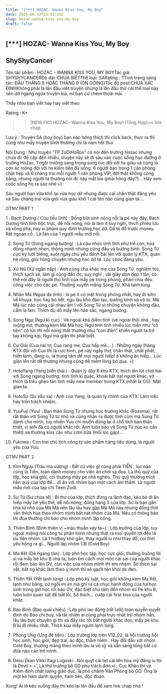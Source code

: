 ```yaml
---
title: "[***] HOZAC- Wanna Kiss You, My Boy"
date: 2025-06-12T13:51:25Z
slug: hozac-wanna-kiss-you-my-boy
draft: false
---
```


## [***] HOZAC- Wanna Kiss You, My Boy

## ShyShyCancer

Tên tác phẩm : HOZAC - WANNA KISS YOU, MY BOYTác giả: SHYSHYCANCERĐộ dài: CHƯA BIẾTThể loại: SARating : TTình trạng sáng tác: ĐẦU THÁNG 8 HOẶC THÁNG 9 (ON GOING)Tốc độ post:CHƯA XÁC ĐỊNHKhông phải là lần đầu viết truyện nhưng là lần đầu thử cái thể loại này nên dở ngang ngửa truyện kia, mí bạn cứ chém thoải mái.
 
Thấy nhìu bạn viết hay hay viết theo 
 
Rating : K+
 
>> [NEW FIC] HOZAC- Wanna Kiss You, My Boy! (Tổng Hợp)<< link chap
 
Lưu ý : Truyện SA (boy boy) bạn nào hông thích thì click back, thực ra thì cũng như mấy truyện bình thường chỉ là nam hết thui 
 
 
Nội Dung : Như truyện “TP ZoDiHoRos” có nói đến trường Hozac nhưng chưa đc đề cập đến nhiều, truyện này sẽ đi sâu vào cuộc sống học đường ở trường HoZac, 1 ngôi trường sang trọng sung túc đối với hs giàu và cũng là cơn ác mộng đối với hs kiếm tiền đủ sống. 6 người bạn trong 1 căn phòng chật hẹp và 6 chàng trai mỗi người 1 căn phòng VIP, đời thật không công bằng, nhưng người ta thường nói đc này mất kia (phải hông đây?)… Hãy xem cuộc sống họ ra sao nhé =)
 
 
 
Sáu người bạn vừa khổ lại vừa học dở nhưng được cái chân thật đáng yêu và Sáu chàng trai vừa giỏi vừa giàu khổ 1 cái tên nào cũng gian tà.... 
 
 
GTNV PART 1
 
1 . Bạch Dương ( Cừu liều lĩnh) : Bồng bột sinh nông nỗi là pé này đây, Bạch Dương tính tình bộc trực, dễ nổi nóng, nói là làm ít suy nghĩ, thích phiêu lưu và xông pha, hay vi phạm quy định trường,học dở. Dễ bị đỗ trước money. Rất ngoan cố . Là fan của 1 người mẫu mới nổi.

 
2. Song Tử (Song ngang bướng) : Là cậu nhóc tính tình như trẻ con, hòa đồng nhanh nhẹn, thông minh nhưng cứng đầu và bướng bỉnh. Song Tử cực kỳ lười biếng, suốt ngày chủ yếu đánh bài lén với quản lý KTX, quan hệ rộng, giỏi hóng chuyện nhưng học dở tệ. Lóc chóc đáng yêu.

 
3. Xử Nữ (Xử ngăn nắp) : Anh cùng cha khác mẹ của Song Tử, nghiêm túc, thích sạch sẽ, làm gì cũng đắn đo, suy nghĩ , vài giây dọn dẹp 1 lần, có thể nói đây là người thủ lĩnh của mấy pé trong phòng, phân chia đều công việc cho các pé. Thường xuyên mắng Song Tử. Khá lạnh lùng.

 
4. Nhân Mã (Ngựa đa tình) : là pé ít có mặt trong phòng nhất, hay đi sớm về khuya, học hay bỏ tiết, ngu lâu khó đào tạo, bướng bỉnh và vô tư. Mã Mã lúc nào cũng cãi nhau ầm ĩ với Song Tử vì những chuyện không đâu, cấm là làm. Thích dụ dỗ mấy tên háo sắc, ngang bướng.

 
5. Song Ngư (Ngư kì cục) : Vẻ ngoài khá điềm tĩnh (vẻ ngoài thôi nhá  , hay mộng mơ, thường kèm Mã Mã học, Ngư tính tình nhiều lúc hiền như “cô tiên” có lúc thì nổi nóng thất thường như “con điên” khiến người ta trở tay không kịp, Ngư mà giận thì phải biết.

 
 6. Cự Giải (Cua nai tơ, Cua rang me, Cua hấp mè… ) : Những ngày tháng KTX đối với Cua thì là cực hình, pé này ngây thơ, chân thật, chất phát, hiền lành, đáng iu, là trung tâm để mọi người hiếp! à không ăn hiếp… Lúc giận lên rất dễ thương nhưng cũng dễ mềm lòng bỏ qua. =)

 
7. HotoYang (Yang biến thái ) : Quản lý dãy B khu KTX, thích lén lút chơi bài với Song ngang bướng, tính tình kì quặc, khoái bắt nạt người khác, sở thích là trêu ghẹo tán tỉnh mấy new member trong KTX (nhất là CG). Mặt gian tà.

 
8. HotoSu (Su xấu xa) : Anh của Yang, là quản lý chính của KTX. Làm việc hay trốn trách nhiệm.

 
 
8. YuuFuji (Yuu) : Bạn thân Song Tử nhưng học trường khác (Rozema), rất rất thân với Song Tử từ nhỏ và cũng nhận ra được tình củm mà Song Tử dành cho mình, tuy nhiên Yuu chỉ muốn dừng lại ở chỗ tình bạn thân thiết, vì anh đã có người khác rồi. Anh luôn bảo vệ Song Tử (lúc ko cần thiết) và thường kiss cậu như cơm bữa (mỗi lúc gặp)…

 
 
9. Fukowa : Con trai chủ tịch công ty sản phẩm hàng tiêu dùng, là người yêu của Yuu.

 
 
GTNV PART 2
 
 
1. Kim Ngưu (Trâu ma vương) : Bất cứ việc gì cũng phải TIỀN , lúc nào cũng là Tiền, toàn dành money cho việc ăn chơi sa đọa. Là thủ quỹ của lớp, học khá giỏi, coi thường mấy pé nhà nghèo. Thủ quỹ thường trích tiền quỹ của lớp để… đi ăn với nhóm bạn một cách âm thầm. Là người mẩu mới của tạp chí Teen Zodi.

 
 
2. Sư Tử (Sư chúa tể) : Bí thư của lớp, thích đứng ra lãnh đạo, kéo bè đi ăn hiếp mấy bé yếu thế, dễ nổi nóng, đứng hạng 5 của lớp. Sư là bạn gần nhà từ nhỏ của Mã Mã nên lâu lâu hay gặp Mã Mã này nhưng đồng thời vẫn thích hùa theo nhóm mình bắt nạt nhóm của Mã. Nếu có thông báo thi đua thường chỉ báo cho nhóm mình lập công.

 
3. Thiên Bình (Bình thiên vị ~mâu thuẫn vậy ta~) : Lớp trưởng của lớp, tuy ngoài miệng nói công tư phân minh nhưng thật ra mọi quyền lợi đều là ưu tiên nhóm. Là 1 hotboy khó gần, thay người iu như thay đồ, coi tình yêu hông ra gì... Người lập nhóm CB (Cold Boy)

 
4. Ma Kết (Dê ngang tàn) : Lớp phó học tập, học cực giỏi, thường buông lời sỉ vả mấy bé khu B nhà ta, luôn tìm cách moi móc cái sai của người khác rồi đem báo lên GV, còn việc của nhóm mình thì ém nhẹm. Sở thích sai vặt, bắt ng khác làm theo ý mình thì sẽ gạch tên khỏi ds đen.

 
5. Thiên Yết (Yết lạnh lùng) : Lớp phó kỷ luật, học giỏi không kém Ma Kết, lạnh như băng, cứ ngồi im im mà ghi ra cả chục hành động của tụi học sinh trong giờ học rồi báo GV, đặc biệt chú tâm đến nhóm mí Pé khu B, luôn luôn quan sát để bắt lỗi. Sở thích… cướp cái first kiss của người khác  

 
6. Bảo Bình (Bảo quái chiêu) : Lớp phó lao động (rất lười) toàn quyền quyết định do Bảo chỉ huy, và tất nhiên ai cũng phải trực nhật trừ nhóm hắn, lâu lâu bực chuyện gì thì xả đầy rác rồi bắt người khác dọn, mấy pé khu B bị đì nhiều nhất. Thích kua mấy người lạnh lùng.

 
7. Phong Ưng (Ưng đê tiện) : Lớp trưởng lớp trên V12_02, là hội trưởng hội học sinh, học giỏi, đẹp trai, ác độc, thâm hiểm . Hay đối đầu với nhóm Cold Boy, thường mang theo mình lâu la vệ sỹ và sẵn sàng tống bất cứ đứa nào cản trở mình.

 
 
8. Desu Ekan Vikki Itagi Lugoski : Nói quỵt cái tẹt cái tên hoa mỹ đáng iu thì là Devil =.=’, Là thứ trưởng bộ GD phụ trách đơn vị : Cục Khảo thí và Kiểm định chất lượng giáo dục, là phó chánh Văn Phòng bộ GD. Ông là một kẻ hám danh quyền, ham tiền, độc đoán.
 
 
Xong!  Ai lỡ kéo xuống đây thì kéo lại lên đầu để xem link chap nhá !
